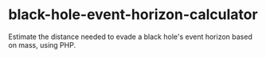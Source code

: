 # black-hole-event-horizon-calculator
Estimate the distance needed to evade a black hole's event horizon based on mass, using PHP.
